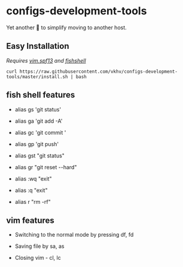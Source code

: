# configs-development-tools

Yet another 💩 to simplify moving to another host.

## Easy Installation

*Requires [vim.spf13](http://vim.spf13.com/) and [fishshell](http://fishshell.com/)*

```
curl https://raw.githubusercontent.com/vkhv/configs-development-tools/master/install.sh | bash
```


## fish shell features


* alias gs 'git status'

* alias ga 'git add -A'

* alias gc 'git commit '

* alias gp 'git push'

* alias gst "git status"

* alias gr "git reset --hard"

* alias :wq "exit"

* alias :q "exit"

* alias r "rm -rf"



## vim features

* Switching to the normal mode by pressing df, fd

* Saving file by sa, as

* Closing vim - cl, lc



